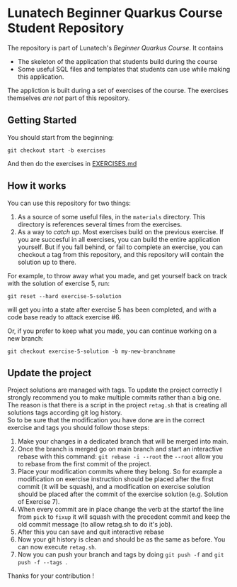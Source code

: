 # Lunatech Beginner Quarkus Course Student Repository

The repository is part of Lunatech's _Beginner Quarkus Course_. It contains 

* The skeleton of the application that students build during the course
* Some useful SQL files and templates that students can use while making this application.

The appliction is built during a set of exercises of the course. The exercises themselves *are not* part of this 
repository.

## Getting Started

You should start from the beginning:

    git checkout start -b exercises

And then do the exercises in [EXERCISES.md](EXERCISES.md)

## How it works

You can use this repository for two things:

1. As a source of some useful files, in the `materials` directory. This directory is references several times from the
exercises.
2. As a way to  _catch up_. Most exercises build on the previous exercise. If you are succesful in all exercises, you 
can build the entire application yourself. But if you fall behind, or fail to complete an exercise, you can checkout
   a tag from this repository, and this repository will contain the solution up to there.
   
For example, to throw away what you made, and get yourself back on track with the solution of exercise 5, run:

    git reset --hard exercise-5-solution

will get you into a state after exercise 5 has been completed, and with a code base ready to attack exercise #6.

Or, if you prefer to keep what you made, you can continue working on a new branch:

    git checkout exercise-5-solution -b my-new-branchname

## Update the project

Project solutions are managed with tags.
To update the project correctly I strongly recommend you to make multiple commits rather than a big one.
The reason is that there is a script in the project `retag.sh` that is creating all solutions tags according git log history.  
So to be sure that the modification you have done are in the correct exercise and tags you should follow those steps:

1. Make your changes in a dedicated branch that will be merged into main.
2. Once the branch is merged go on main branch and start an interactive rebase with this command: `git rebase -i --root` 
the `--root` allow you to rebase from the first commit of the project.
3. Place your modification commits where they belong. So for example a modification on exercise instruction should be 
placed after the first commit (it will be squash), and a modification on exercise solution should be placed 
after the commit of the exercise solution (e.g. Solution of Exercise 7).
4. When every commit are in place change the verb at the startof the line from `pick` to `fixup` it will squash 
with the precedent commit and keep the old commit message (to allow retag.sh to do it's job).
5. After this you can save and quit interactive rebase
6. Now your git history is clean and should be as the same as before. You can now execute `retag.sh`.
7. Now you can push your branch and tags by doing `git push -f` and `git push -f --tags `.

Thanks for your contribution !

